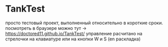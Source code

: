 # TankTest
просто тестовый проект, выполненный относительно в короткие сроки.
посмотреть в браузере можно тут -> https://doctored11.github.io/TankTest/
управление расчитано на стрелочки на клавиатуре или на кнопки  W и S (en раскладка) 
